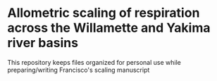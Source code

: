 # Allometric scaling of respiration across the Willamette and Yakima river basins

This repository keeps files organized for personal use while preparing/writing Francisco's scaling manuscript
